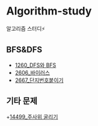 # Algorithm-study
알고리즘 스터디⚡

BFS&DFS
-------
+ [1260_DFS와 BFS](https://github.com/leeinae/Algorithm-study/blob/master/src/BOJ_1260.java)
+ [2606_바이러스](https://github.com/leeinae/Algorithm-study/blob/master/src/BOJ_2606.java)
+ [2667_단지번호붙이기](https://github.com/leeinae/Algorithm-study/blob/master/src/BOJ_2667.java)

기타 문제
----------
+[14499_주사위 굴리기](https://github.com/leeinae/Algorithm-study/blob/master/src/BOJ_14499.java)  
